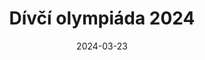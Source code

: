 ---
title: "Dívčí olympiáda 2024"
type: event
date: 2024-03-23
day: 23
month: bře
show: "Šlapanické děkanství zve všechna děvčata školního věku na Dívčí olympiádu (informace na plakátku)"
titimg: "/imgs/aktuality/15-2-24.JPG"
---